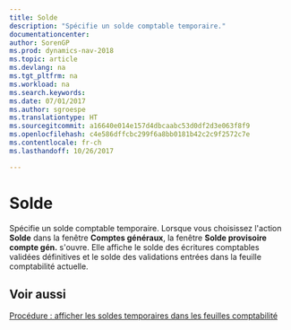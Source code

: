 ```yaml
---
title: Solde
description: "Spécifie un solde comptable temporaire."
documentationcenter: 
author: SorenGP
ms.prod: dynamics-nav-2018
ms.topic: article
ms.devlang: na
ms.tgt_pltfrm: na
ms.workload: na
ms.search.keywords: 
ms.date: 07/01/2017
ms.author: sgroespe
ms.translationtype: HT
ms.sourcegitcommit: a16640e014e157d4dbcaabc53d0df2d3e063f8f9
ms.openlocfilehash: c4e586dffcbc299f6a8bb0181b42c2c9f2572c7e
ms.contentlocale: fr-ch
ms.lasthandoff: 10/26/2017

---
```

# <a name="balance"></a>Solde
Spécifie un solde comptable temporaire. Lorsque vous choisissez l'action **Solde** dans la fenêtre **Comptes généraux**, la fenêtre **Solde provisoire compte gén.** s'ouvre. Elle affiche le solde des écritures comptables validées définitives et le solde des validations entrées dans la feuille comptabilité actuelle.  

## <a name="see-also"></a>Voir aussi  
 [Procédure : afficher les soldes temporaires dans les feuilles comptabilité](how-to-view-temporary-balances-in-general-ledger-journals.md)

